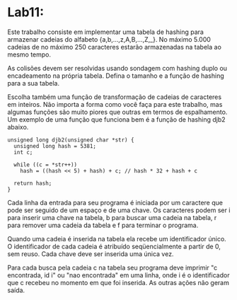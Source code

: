 # Lab11:

Este trabalho consiste em implementar uma tabela de hashing para armazenar cadeias do alfabeto {a,b,...,z,A,B,...,Z,_}. No máximo 5.000 cadeias de no máximo 250 caracteres estarão armazenadas na tabela ao mesmo tempo.

As colisões devem ser resolvidas usando sondagem com hashing duplo ou encadeamento na própria tabela. Defina o tamanho e a função de hashing para a sua tabela.

Escolha também uma função de transformação de cadeias de caracteres em inteiros. Não importa a forma como você faça para este trabalho, mas algumas funções são muito piores que outras em termos de espalhamento. Um exemplo de uma função que funciona bem é a função de hashing djb2 abaixo.
```
unsigned long djb2(unsigned char *str) {
  unsigned long hash = 5381;
  int c;
  
  while ((c = *str++))
    hash = ((hash << 5) + hash) + c; // hash * 32 + hash + c
  
  return hash;
}
```
Cada linha da entrada para seu programa é iniciada por um caractere que pode ser seguido de um espaço e de uma chave. Os caracteres podem ser i para inserir uma chave na tabela, b para buscar uma cadeia na tabela, r para remover uma cadeia da tabela e f para terminar o programa.

Quando uma cadeia é inserida na tabela ela recebe um identificador único. O identificador de cada cadeia é atribuído seqüencialmente a partir de 0, sem reuso. Cada chave deve ser inserida uma única vez.

Para cada busca pela cadeia c na tabela seu programa deve imprimir "c encontrada, id i" ou "nao encontrada" em uma linha, onde i é o identificador que c recebeu no momento em que foi inserida. As outras ações não geram saída. 
